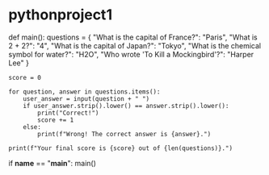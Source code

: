 # pythonproject1
def main():
    questions = {
        "What is the capital of France?": "Paris",
        "What is 2 + 2?": "4",
        "What is the capital of Japan?": "Tokyo",
        "What is the chemical symbol for water?": "H2O",
        "Who wrote 'To Kill a Mockingbird'?": "Harper Lee"
    }

    score = 0

    for question, answer in questions.items():
        user_answer = input(question + " ")
        if user_answer.strip().lower() == answer.strip().lower():
            print("Correct!")
            score += 1
        else:
            print(f"Wrong! The correct answer is {answer}.")

    print(f"Your final score is {score} out of {len(questions)}.")

if __name__ == "__main__":
    main()
